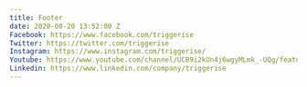 ```yaml
---
title: Footer
date: 2020-08-20 13:52:00 Z
Facebook: https://www.facebook.com/triggerise
Twitter: https://twitter.com/triggerise
Instagram: https://www.instagram.com/triggerise/
Youtube: https://www.youtube.com/channel/UCB9i2kUn4j6wgyMLmk_-UQg/featured
Linkedin: https://www.linkedin.com/company/triggerise
---
```



